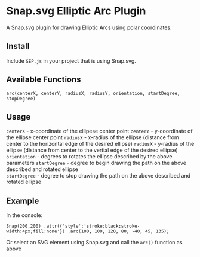 Snap.svg Elliptic Arc Plugin
============================

A Snap.svg plugin for drawing Elliptic Arcs using polar coordinates.

Install
-------

Include `SEP.js` in your project that is using Snap.svg.

Available Functions
-------------------

`arc(centerX, centerY, radiusX, radiusY, orientation, startDegree, stopDegree)`

Usage
-----

`centerX` - x-coordinate of the ellipese center point
`centerY` - y-coordinate of the ellipse center point
`radiusX` - x-radius of the ellipse (distance from center to the horizontal edge of the desired ellipse)
`radiusX` - y-radius of the ellipse (distance from center to the vertial edge of the desired ellipse)
`orientation` - degrees to rotates the ellipse described by the above parameters
`startDegree` - degree to begin drawing the path on the above described and rotated ellipse  
`startDegree` - degree to stop drawing the path on the above described and rotated ellipse  


Example
-------

In the console:

`Snap(200,200)
  .attr({'style':'stroke:black;stroke-width:4px;fill:none'})
  .arc(100, 100, 120, 80, -40, 45, 135);`

Or select an SVG element using Snap.svg and call the `arc()` function as above